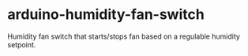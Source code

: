 # arduino-humidity-fan-switch
Humidity fan switch that starts/stops fan based on a regulable humidity setpoint.
